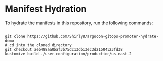 
# Manifest Hydration

To hydrate the manifests in this repository, run the following commands:

```shell

git clone https://github.com/Shirly8/argocon-gitops-promoter-hydrate-demo
# cd into the cloned directory
git checkout aeb488aa0baf3b75dc13db13ec3d21504523fd38
kustomize build ./user-configuration/production/us-east-2
```